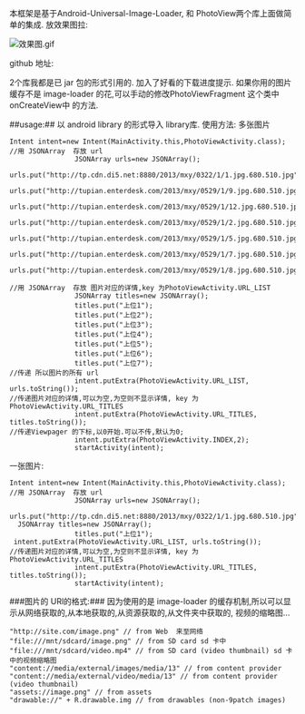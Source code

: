 本框架是基于Android-Universal-Image-Loader,
和 PhotoView两个库上面做简单的集成.
放效果图拉:

![效果图.gif](http://upload-images.jianshu.io/upload_images/166866-44c7227aac936790.gif)

github 地址:



2个库我都是已 jar 包的形式引用的.
加入了好看的下载进度提示.
如果你用的图片缓存不是 image-loader 的花,可以手动的修改PhotoViewFragment 这个类中 onCreateView中 的方法.


##usage:##
以 android library 的形式导入 library库.
使用方法:
多张图片
~~~
Intent intent=new Intent(MainActivity.this,PhotoViewActivity.class);
//用 JSONArray  存放 url
                JSONArray urls=new JSONArray();
                urls.put("http://tp.cdn.di5.net:8880/2013/mxy/0322/1/1.jpg.680.510.jpg");
                urls.put("http://tupian.enterdesk.com/2013/mxy/0529/1/9.jpg.680.510.jpg");
                urls.put("http://tupian.enterdesk.com/2013/mxy/0529/1/12.jpg.680.510.jpg");
                urls.put("http://tupian.enterdesk.com/2013/mxy/0529/1/2.jpg.680.510.jpg");
                urls.put("http://tupian.enterdesk.com/2013/mxy/0529/1/5.jpg.680.510.jpg");
                urls.put("http://tupian.enterdesk.com/2013/mxy/0529/1/7.jpg.680.510.jpg");
                urls.put("http://tupian.enterdesk.com/2013/mxy/0529/1/8.jpg.680.510.jpg");

//用 JSONArray  存放 图片对应的详情,key 为PhotoViewActivity.URL_LIST
                JSONArray titles=new JSONArray();
                titles.put("上位1");
                titles.put("上位2");
                titles.put("上位3");
                titles.put("上位4");
                titles.put("上位5");
                titles.put("上位6");
                titles.put("上位7");
//传递 所以图片的所有 url
                intent.putExtra(PhotoViewActivity.URL_LIST, urls.toString());
//传递图片对应的详情,可以为空,为空则不显示详情, key 为PhotoViewActivity.URL_TITLES
                intent.putExtra(PhotoViewActivity.URL_TITLES, titles.toString());
//传递Viewpager 的下标,以0开始.可以不传,默认为0;
                intent.putExtra(PhotoViewActivity.INDEX,2);
                startActivity(intent);
~~~ 
一张图片:
~~~
Intent intent=new Intent(MainActivity.this,PhotoViewActivity.class);
//用 JSONArray  存放 url
                JSONArray urls=new JSONArray();
                urls.put("http://tp.cdn.di5.net:8880/2013/mxy/0322/1/1.jpg.680.510.jpg");
  JSONArray titles=new JSONArray();
                titles.put("上位1");
 intent.putExtra(PhotoViewActivity.URL_LIST, urls.toString());
//传递图片对应的详情,可以为空,为空则不显示详情, key 为PhotoViewActivity.URL_TITLES
                intent.putExtra(PhotoViewActivity.URL_TITLES, titles.toString());
                startActivity(intent);
~~~



###图片的 URl的格式:###
因为使用的是 image-loader 的缓存机制,所以可以显示从网络获取的,从本地获取的,从资源获取的,从文件夹中获取的, 视频的缩略图...
~~~
"http://site.com/image.png" // from Web  来至网络
"file:///mnt/sdcard/image.png" // from SD card sd 卡中
"file:///mnt/sdcard/video.mp4" // from SD card (video thumbnail) sd 卡中的视频缩略图
"content://media/external/images/media/13" // from content provider
"content://media/external/video/media/13" // from content provider (video thumbnail)
"assets://image.png" // from assets
"drawable://" + R.drawable.img // from drawables (non-9patch images)
~~~






